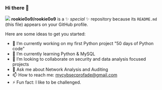 ### Hi there 👋
![](https://komarev.com/ghpvc/?username=rookie0o9)
**rookie0o9/rookie0o9** is a ✨ _special_ ✨ repository because its `README.md` (this file) appears on your GitHub profile.

Here are some ideas to get you started:

- 🔭 I’m currently working on my first Python project "50 days of Python code"
- 🌱 I’m currently learning Python & MySQL 
- 👯 I’m looking to collaborate on security and data analysis focused projects
- 💬 Ask me about Network Analysis and Auditing
- 📫 How to reach me: mycybsecprofade@gmail.com
- ⚡ Fun fact: I like to be challenged.

